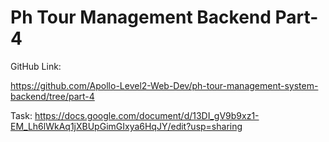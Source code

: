 # Ph Tour Management Backend Part-4
GitHub Link:

https://github.com/Apollo-Level2-Web-Dev/ph-tour-management-system-backend/tree/part-4



Task: https://docs.google.com/document/d/13DI_gV9b9xz1-EM_Lh6lWkAq1jXBUpGimGIxya6HqJY/edit?usp=sharing